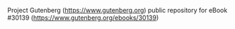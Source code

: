 Project Gutenberg (https://www.gutenberg.org) public repository for eBook #30139 (https://www.gutenberg.org/ebooks/30139)
